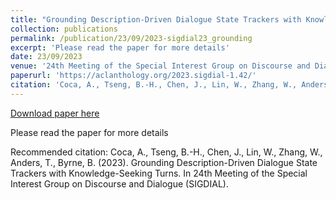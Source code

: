 ```yaml
---
title: "Grounding Description-Driven Dialogue State Trackers with Knowledge-Seeking Turns"
collection: publications
permalink: /publication/23/09/2023-sigdial23_grounding
excerpt: 'Please read the paper for more details'
date: 23/09/2023
venue: '24th Meeting of the Special Interest Group on Discourse and Dialogue (SIGDIAL)'
paperurl: 'https://aclanthology.org/2023.sigdial-1.42/'
citation: 'Coca, A., Tseng, B.-H., Chen, J., Lin, W., Zhang, W., Anders, T., Byrne, B. (2023). Grounding Description-Driven Dialogue State Trackers with Knowledge-Seeking Turns. In 24th Meeting of the Special Interest Group on Discourse and Dialogue (SIGDIAL).'
---
```


<a href='https://aclanthology.org/2023.sigdial-1.42/'>Download paper here</a>

Please read the paper for more details

Recommended citation: Coca, A., Tseng, B.-H., Chen, J., Lin, W., Zhang, W., Anders, T., Byrne, B. (2023). Grounding Description-Driven Dialogue State Trackers with Knowledge-Seeking Turns. In 24th Meeting of the Special Interest Group on Discourse and Dialogue (SIGDIAL).